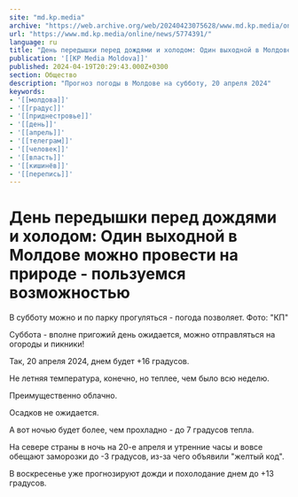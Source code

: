 ```yaml
---
site: "md.kp.media"
archive: "https://web.archive.org/web/20240423075628/www.md.kp.media/online/news/5774391/"
url: "https://www.md.kp.media/online/news/5774391/"
language: ru
title: "День передышки перед дождями и холодом: Один выходной в Молдове можно провести на природе - пользуемся возможностью"
publication: '[[KP Media Moldova]]'
published: 2024-04-19T20:29:43.000Z+0300
section: Общество
description: "Прогноз погоды в Молдове на субботу, 20 апреля 2024"
keywords:
- '[[молдова]]'
- '[[градус]]'
- '[[приднестровье]]'
- '[[день]]'
- '[[апрель]]'
- '[[телеграм]]'
- '[[человек]]'
- '[[власть]]'
- '[[кишинёв]]'
- '[[перепись]]'
---
```


# День передышки перед дождями и холодом: Один выходной в Молдове можно провести на природе - пользуемся возможностью

В субботу можно и по парку прогуляться - погода позволяет. Фото: "КП"

Суббота - вполне пригожий день ожидается, можно отправляться на огороды и пикники!

Так, 20 апреля 2024, днем будет +16 градусов.

Не летняя температура, конечно, но теплее, чем было всю неделю.

Преимущественно облачно.

Осадков не ожидается.

А вот ночью будет более, чем прохладно - до 7 градусов тепла.

На севере страны в ночь на 20-е апреля и утренние часы и вовсе обещают заморозки до -3 градусов, из-за чего объявили "желтый код".

В воскресенье уже прогнозируют дожди и похолодание днем до +13 градусов.